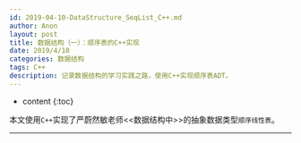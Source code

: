 ```yaml
---
id: 2019-04-10-DataStructure_SeqList_C++.md
author: Anon
layout: post
title: 数据结构（一）：顺序表的C++实现
date: 2019/4/10
categories: 数据结构
tags: C++
description: 记录数据结构的学习实践之路，使用C++实现顺序表ADT。
---
```



* content
{:toc}

本文使用`C++`实现了严蔚然敏老师<<数据结构中>>的抽象数据类型`顺序线性表`。

___



<script src="https://gist.github.com/eMous/c53c2e3c8adb544c38f7c2333c60dcf6.js"></script>